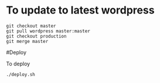 # To update to latest wordpress

	git checkout master
	git pull wordpress master:master
	git checkout production
	git merge master

#Deploy

To deploy

	./deploy.sh
